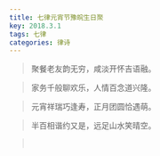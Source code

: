 ```yaml
---
title: 七律元宵节豫皖生日聚
key: 2018.3.1
tags: 七律
categories: 律诗
---
```


<blockquote class="blockquote-center">聚餐老友韵无穷，咸淡开怀吉语融。
</blockquote>
<blockquote class="blockquote-center">家务千般聊欢乐，人情百念道兴隆。
</blockquote>
<blockquote class="blockquote-center">元宵祥瑞巧逢寿，正月团圆恰遇萌。
</blockquote>
<blockquote class="blockquote-center">半百相谐约又是，远足山水笑晴空。
</blockquote>
<blockquote class="blockquote-center"></br>
</blockquote>

